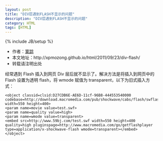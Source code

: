 ```yaml
---
layout: post
title: "DIV层遇到FLASH不显示的问题"
description: "DIV层遇到FLASH不显示的问题"
category: HTML
tags: [HTML]
---
```

{% include JB/setup %}

<ul>
    <li>作者：<a href="http://weibo.com/xpmozong" target="blank">寞踪</a></li>
    <li>本文地址：http://xpmozong.github.io/html/2011/09/23/div-flash/</li>
    <li>转载请注明出处</li>
</ul>

<p>经常遇到 Flash 插入到网页 Div 层后就不显示了。解决方法是将插入到网页中的 Flash 设置为透明 flash，将 wmode 赋值为 transparent，以下为旧式插入方式：</p>

    <object classid=clsid:D27CDB6E-AE6D-11cf-96B8-444553540000 codebase=http://download.macromedia.com/pub/shockwave/cabs/flash/swflash.cab#version=7,0,19,0 width=550 height=400>
    <param name=movie value=test.swf>
    <param name=quality value=high>
    <param name=wmode value=transparent>
    <embed src=http://www.59bj.com/test.swf width=550 height=400 quality=high pluginspage=http://www.macromedia.com/go/getflashplayer type=application/x-shockwave-flash wmode=transparent></embed>
    </object>
